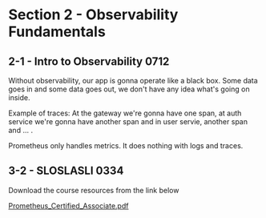 # Section 2 - Observability Fundamentals

## 2-1 - Intro to Observability 0712
Without observability, our app is gonna operate like a black box. Some data goes in and some data goes out, we don't have any idea what's
going on inside.

Example of traces: At the gateway we're gonna have one span, at auth service we're gonna have another span and in user servie, another
span and ... .

Prometheus only handles metrics. It does nothing with logs and traces.

## 3-2 - SLOSLASLI 0334

Download the course resources from the link below

[Prometheus\_Certified\_Associate.pdf](https://kodekloud.com/wp-content/uploads/2022/12/Prometheus_Certified_Associate.pdf) 